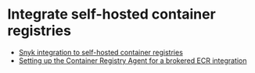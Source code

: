 # Integrate self-hosted container registries

* [Snyk integration to self-hosted container registries](snyk-integration-to-self-hosted-container-registries.md)
* [Setting up the Container Registry Agent for a brokered ECR integration](setting-up-the-container-registry-agent-for-a-brokered-ecr-integration.md)
